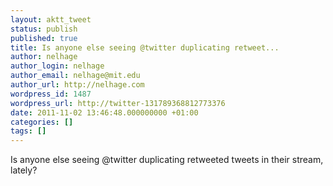 ```yaml
---
layout: aktt_tweet
status: publish
published: true
title: Is anyone else seeing @twitter duplicating retweet...
author: nelhage
author_login: nelhage
author_email: nelhage@mit.edu
author_url: http://nelhage.com
wordpress_id: 1487
wordpress_url: http://twitter-131789368812773376
date: 2011-11-02 13:46:48.000000000 +01:00
categories: []
tags: []
---
```

Is anyone else seeing @twitter duplicating retweeted tweets in their stream, lately?
